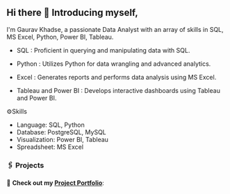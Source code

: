 ## Hi there 👋 Introducing myself,

I'm Gaurav Khadse, a passionate Data Analyst with an array of skills in SQL, MS Excel, Python, Power BI, Tableau.

- SQL : Proficient in querying and manipulating data with SQL.

- Python : Utilizes Python for data wrangling and advanced analytics.

- Excel : Generates reports and performs data analysis using MS Excel.

- Tableau and Power BI : Develops interactive dashboards using Tableau and Power BI.


⚙️Skills

- Language: SQL, Python
- Database: PostgreSQL, MySQL
- Visualization: Power BI, Tableau
- Spreadsheet: MS Excel

### 🖇️ Projects  
🔗 **Check out my [Project Portfolio](https://github.com/Gaurav-Khadse?tab=repositories)**:  
